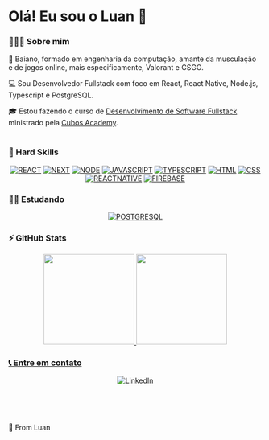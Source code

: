 # Olá! Eu sou o Luan 👋

### 👨🏽‍💻 Sobre mim
🏴󠁢󠁲󠁢󠁡󠁿 Baiano, formado em engenharia da computação, amante da musculação e de jogos online, mais especificamente, Valorant e CSGO.

💻 Sou Desenvolvedor Fullstack com foco em React, React Native, Node.js, Typescript e PostgreSQL.

🎓 Estou fazendo o curso de [Desenvolvimento de Software Fullstack](https://cubos.academy/cursos/desenvolvimento-de-software) ministrado pela [Cubos Academy](https://cubos.academy/).<br><br/>

### 🔧 Hard Skills
<div align="center">
  
[![REACT](https://img.shields.io/badge/React-20232A?style=for-the-badge&logo=react&logoColor=61DAFB)](https://github.com/luancruz99)
[![NEXT](https://img.shields.io/badge/next%20js-000000?style=for-the-badge&logo=nextdotjs&logoColor=white)](https://github.com/luancruz99)
[![NODE](https://img.shields.io/badge/Node.js-43853D?style=for-the-badge&logo=node.js&logoColor=white)](https://github.com/luancruz99)
[![JAVASCRIPT](https://img.shields.io/badge/JavaScript-F7DF1E?style=for-the-badge&logo=javascript&logoColor=black)](https://github.com/luancruz99)
[![TYPESCRIPT](https://img.shields.io/badge/TypeScript-007ACC?style=for-the-badge&logo=typescript&logoColor=white)](https://github.com/luancruz99)
[![HTML](https://img.shields.io/badge/HTML5-E34F26?style=for-the-badge&logo=html5&logoColor=white)](https://github.com/luancruz99)
[![CSS](https://img.shields.io/badge/CSS3-1572B6?style=for-the-badge&logo=css3&logoColor=white)](https://github.com/luancruz99)
[![REACTNATIVE](https://img.shields.io/badge/React_Native-20232A?style=for-the-badge&logo=react&logoColor=61DAFB)](https://github.com/luancruz99)
[![FIREBASE](https://img.shields.io/badge/firebase-ffca28?style=for-the-badge&logo=firebase&logoColor=black)](https://github.com/luancruz99)
  
</div>


### 👨‍🎓 Estudando
<div align="center">
  
[![POSTGRESQL](https://img.shields.io/badge/PostgreSQL-316192?style=for-the-badge&logo=postgresql&logoColor=white)](https://github.com/luancruz99)
  
</div>

### ⚡ GitHub Stats
<div align="center">
<a href="https://github.com/luancruz99">
<img height="180em" src="https://github-readme-stats.vercel.app/api/top-langs/?username=luancruz99&layout=compact&langs_count=7&theme=dracula"/>
<img height="180em" src="https://github-readme-stats.vercel.app/api?username=luancruz99&show_icons=true&theme=dracula&include_all_commits=true&count_private=true"/>
</div>

### 📞 Entre em contato
<div align="center">
  
[![LinkedIn](https://img.shields.io/badge/LinkedIn-0077B5?style=for-the-badge&logo=linkedin&logoColor=white)](https://www.linkedin.com/in/luan-oliveira-cruz/)
  
</div>

&nbsp;

&nbsp;

🚀 From Luan
